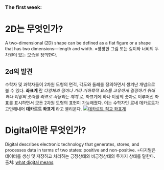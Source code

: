 ### The first week: 
# 2D는 무엇인가?
A two-dimensional (2D) shape can be defined as a flat figure or a shape that has two dimensions—length and width. 
=평평한 그림 또는 길이와 너비의 두차원이 있는 모습을 정의한다.
## 2d의 발견 
수학자 및 과학자들이 2차원 도형의 면적, 각도와 둘레를 정의하면서 생겨난 개념으로 볼 수 있다. **좌표계** 란 *다양체의 점이나 기타 기하학적 요소를 고유하게 결정하기 위해 하나 이상의 숫자를 좌표로 사용하는 체계* 로, 좌표계에 하나 이상의 숫자로 이루어진 좌표를 표시하면서 모든 2차원 도형의 표현이 가능해졌다. 이는 수학자인 르네 데카르트가 고안해내어 **데카르트 좌표계** 라고 불리운다.
[![데카르트 직교 좌표계](https://images.app.goo.gl/YkSHS7DFnqPd68EMA)](https://www.google.com/url?sa=i&url=http%3A%2F%2Fm.blog.naver.com%2Fjamduino%2F220961054327&psig=AOvVaw2HptROrvKhd1ClWDFcwjn7&ust=1664905477387000&source=images&cd=vfe&ved=0CAwQjRxqFwoTCLCCy67OxPoCFQAAAAAdAAAAABAJ)
# Digital이란 무엇인가?
Digital describes electronic technology that generates, stores, and processes data in terms of two states: positive and non-positive.
=디지털은 데이터를 생성 및 저장하고 처리하는 긍정상태와 비긍정상태의 두가지 상태를 말한다.
출처: [what digital means](https://www.techtarget.com/whatis/definition/digital)
